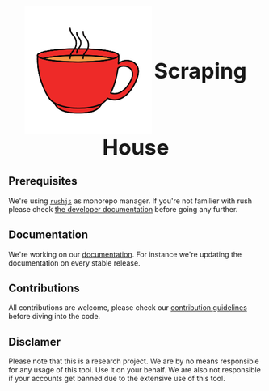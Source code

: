 
<div align="center" width="100%">
    <img width="50%" style="vertical-align:middle" src="docs/assets/scraping.house.png">
    <h1 style="display: inline; margin:0; border:none; font-size: 3em; vertical-align:middle;">Scraping House</h1>
</div>

## Prerequisites

We're using [`rushjs`](https://rushjs.io/) as monorepo manager. If you're not familier with rush please check [the developer documentation](https://rushjs.io/pages/developer/new_developer/) before going any further.

## Documentation

We're working on our [documentation]. For instance we're updating the documentation on every stable release. 

## Contributions

All contributions are welcome, please check our [contribution guidelines] before diving into the code.

## Disclamer

Please note that this is a research project. We are by no means responsible for any usage of this tool. Use it on your behalf. We are also not responsible if your accounts get banned due to the extensive use of this tool.

[documentation]: ./docs/DOCUMENTATION.md
[contribution guidelines]: ./docs/CONTRIBUTING.md

